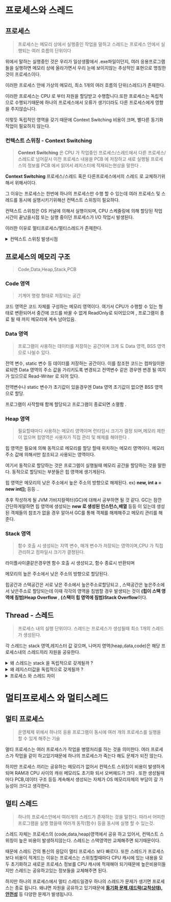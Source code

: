 
# 프로세스와 스레드 
## 프로세스
> 프로세스는 메모리 상에서 실행중인 작업을 말하고 스레드는 프로세스 안에서 실행되는 여러 흐름의 단위이다 
> 

위에서 말하는 실행중인 것은 우리가 일상생활에서 .exe파일이던지, 여러 응용프로그램들을 실행하면 메모리 상에 올라가면서 우리 눈에 보이지않는 추상적인 표현으로 명칭한 것이 프로세스이다.<br/>

이러한 프로세스 안에 가상의 메모리, 최소 1개의 여러 흐름의 단위(스레드)가 존재한다. <br/>

이러한 프로세스는 CPU 로 부터 자원을 할당받고 수행합니다.또한 프로세스는 독립적으로 수행되기때문에 하나의 프로세스에서 오류가 생기더라도 다른 프로세스에게 영향을 주지않습니다. <br/>

이렇듯 독립적인 영역을 갖기 때문에 Context Switching 비용이 크며, 별다른 동기화 
작업이 필요하지 않는다.

### 컨텍스트 스위칭 - Context Switching
> <b>Context Switching</b> 은 CPU 가 작업중인 프로세스/스레드에서 다른 프로세스/스레드로 넘어갈시 이전 프로세스 내용을 PCB 에 저장하고 새로 실행될 프로세스의 정보를 PCB 에서 읽어서 레지스터에 적재되는현상을 말한다 .
>
<strong>Context Switching </strong> 프로세스/스레드 혹은 다른프로세스에서의 스레드 로 교체하기위해서 위해서이다.<br/>

그 이유는 프로세스는 한번에 하나의 프로세스만 수행 할 수 있는데 여러 프로세스 및 스레드를 동시에 실행시키기위해선 컨텍스트 스위칭이 필요하다. 

컨텍스트 스위칭은 OS 커널에 의해서 실행이되며, CPU 스케줄링에 의해 할당된 작업시간이 끝났을시점 또는 실행 중이던 프로세스가 I/O 작업시 발생된다.

이러한 이유로 멀티프로세스/멀티스레드가 존재한다. 
<details>
<summary>
 컨텍스트 스위칭 발생시점 
</summary>
<div markdown="1">

- 멀티태스킹
  - 운영체에의 스케줄러에 의해 조금씩 번갈아갈때 수행됨 .
- 인터럽트 핸들링
  - 컴퓨터 시스템에서 예외 상황이 발생했을때 컨텍스트 스위칭 함 
  - I/O 요청
  - CPU 사용시간이 만료 
  - 자식 프로세스 생성 
  - 인터럽트 처리 대기
- 사용자와 커널 모드 전환 

#### 컨텍스트 스위칭 처리 과정
> Process A,Process B
1. A가 실행할때 인터럽트, 혹은 시스템 콜 발생
2. PCB에 A의 대한 정보 저장 PCB2의 상태 불러옴
3. B 실행
4. B 실행시 인터럽트 or 시스템 콜 발생
5. PCB2 에 B 정보 저장 , PCB1의 상태 불러옴
6. A를 다시 실행

_이렇게 계속 프로세스가 바뀌는과정을 컨텍스트 스위칭이라고 하며 이 과정에서 프로세스가 실행되기 전까지의 기다리는시간,메모리 등을 오버헤드라고 부른다 하지만 이러한 시간을 소비하는 동안 I/O작업같은경우엔 비교적 시간소모가 더 크기때문에 컨텍스트스위칭하는것이 효율적_
### PCB
> <strong>PCB</strong> 는 운영체제가 프로세스를 제어하기 위해 정보를 저장해 놓는 곳이며 프로세스의 상태가 정보가 저장이 되어있으며, 프로세스가 생성될때마다 고유 PCB 가 생성되고,프로세스가 생성이 완료되면 PCB 는 제거된다.

_PCB는 여러 프로세스를 효과적으로 관리하고 스케줄링하기 위한 자료 구조인데. PCB 에는 각 프로세스의 상태, 레지스터 값, 프로그램 카운터 등의 정보가 저장된다._ <br/>

_이 정보를 활용하여 여러 프로세스가 동시에 실행되는 것처럼 느끼게 하는데, 이것이 멀티태스킹 또는 타임쉐어링이다._


#### PCB 구조
1. Process Id
    1. 프로세스 고유 번호
2. Process state
    1. 프로세스 상태(생성,준비,실행,대기,완료)
        1. new: 프로세스 생성되고 시작
        2. running: 프로세스가 동작 중인 상태며 명령어 로딩해서 CPU 적재
        3. waiting: 프로세스 A이 프로세스 B가 동작하는동안 기다리고 있는 상태
        4. Ready: 프로세스가 Ready Queue에 들어가서 차례를 기다리고 있는 상태
        5. Terminated: 모든 걸 끝낸 프로세스 상태
3. Program counter
    1. 프로세스가 다음 실행할 명령어 주소
4. Register info
    1. 가장 작은 단위의 임시 메모리 저장 공간 ,CPU 레지스터 값
5. Scheduling info
    1. CPU 스케줄링 우선순위
6. Memory related info
    1. 메모리가 할당된 자원의 정보
7. Accounting info
    1. 최초 실행 시각, CPU 점유 시간,데이터
8. Status info related to I/O
    1. 프로세스에 할당된 입출력 장치 목록, 열린 파일 목록

</div>
</details>

 

## 프로세스의 메모리 구조 
> Code,Data,Heap,Stack,PCB

### Code 영역 
> 기계어 명령 형태로 저장되는 공간 
> 
코드 영역은 코드 자체를 구성하는 메모리 영역이다. 여기서 CPU가 수행할 수 있는 형태로 변환되어서 중간에 코드를 바꿀 수 없게 ReadOnly로 되어있으며 , 프로그램이 종료 될 때 까지 메모리에 계속 남아있음.
### Data 영역
> 프로그램이 사용하는 데이터를 저장하는 공간이며 크게 도 Data 영역, BSS 영역으로 나뉠수 있다.
> 
전역 변수, static 변수 등 데이터를 저장하는 공간이다. 이를 참조한 코드는 컴파일이완료되면 Data 영역의 주소 값을 가리키도록 변경되고 전역변수 같은 경우엔 변경 될 여지가 있으므로 Read-Writer 로 되어 있다.

전역변수나 static 변수가 초기값이 있을경우엔 Data 영역 
초기값이 없으면 BSS 영역으로 할당. 

프로그램이 사작할때 함께 할당되고 프로그램이 종료되면 소멸함 .

### Heap 영역
> 필요할때마다 사용하는 메모리 영역이며 런타임시 크기가 결정 되며,메모리 제한이 없으며 힙영역은 사용자가 직접 관리 및 해제를 해야한다 . 
> 
힙 영역은 필요에 의해 동적으로 메모리를 할당 할때 위치하는 메모리 영역이다. 메모리 주소 값에 의해서만 참조되고 사용되는 영역이다. 

여기서 동적으로 할당하는 것은 프로그램이 실행될때 메모리 공간을 할당하는 것을 말한다. 동적으로 할당되는 부분들은 힙 영역에 생기게된다.

힙 영역은 메모리의 낮은 주소에서 높은 주소의 방향으로 해제된다.
ex) <b>new, int a = new int[]; </b> 등등 .. 

추후 작성하게 될 JVM 가비지컬렉터(GC)에 대해서 공부하면 될 것 같다. GC는 잠깐 간단하게말하면  힙 영역에 생성되는 <b> new 로 생성된 인스턴스,배열</b> 등등 이 있는데 생성된 객체들의 참조가 없을 경우 알아서 GC를 통해 객체를 해제해주고 메모리 관리를 해준다.

### Stack 영역
> 함수 호출 시 생성되는 지역 변수, 매개 변수가 저장되는 영역이며,CPU 가 직접 관리하고 컴파일시 크기가 결졍된다. 
>
라이플사이클같은경우엔 함수 호출 시 생성되고, 함수 종료시 반환되며 

메모리의 높은 주소에서 낮은 주소의 방향으로 할당된다. <br/>



힙공간과 스택공간은 서로 낮은 주소에서 높은주소로할당되고 , 스택공간은 높은주소에서 낮은주소로 할당되는데 이때 각각의 영역을 침범할 경우 발생되는 것이 <b/>(힙이 스택 영역에 침범)Heap Overflow </b> , <b>(스택이 힙 영역에 침범)Stack 
Overflow</b>이다. 

## Thread - 스레드
> 프로세스 내의 실행 단위이다. 스레드는 프로세스가 생성될때 최소 1개의 스레드가 생성된다.
>
각 스레드는 stack 영역,레지스터 값 갖으며, 나머지 영역(heap,data,code)은 해당 프로세스내의 스레드끼리 자원을 공유한다.
<details>
<summary>왜 스레드는 stack 을 독립적으로 갖게될까 ?</summary>
<div markdown="4">

- 스택은 하나의 함수가 실행될때 함수가 끝나고 돌아가야할 주소값, <br/>
해당 함수내에서 선언한 변수 값들을 저장하고 나가며 이러한 방식에 의해 독립적인 함수 호출이 가능해지기 때문에 독립적인 작업실행도 된다는 의미이다 .
  
- 스레드가 외부 영역의 자원을 공유하기위해선 동기화 작업이 필요함.
</div>
</details>

<details>
<summary>왜 레지스터값을 독립적으로 갖게될까 ?</summary>
<div markdown="2">

- 이유는 스레드가 CPU 스케줄러에의해 실행 순서가 바뀌게되는데 이러한 실행 순서를 기억해놓기위해서.
</div>
</details>

<details>
<summary><span>프로세스 와 스레드 차이</span> </summary>
<div markdown="3">

- 프로세스는 한 프로그램의 실행 작업 단위이며, 스레드는 프로세스안에서의 실행흐름 단위이다. <br/>또한 위에서 설명한 것처럼 각각의 프로세스는 독립적이기때문에 하나의 프로세스가 죽었다고 <br/>한들.
다른 프로세스의 영향은 없습니다.<br/> 
- 하지만 하나의 프로세스안에서 1개이상의 
  스레드가 존재할시 하나의 스레드가 죽거나하게되면 이경우 같은 프로세스 내의 모든 스레드가 종료가된다. 또한 (data,code,heap) 영역을 공유하고있기때문에 여기서 동기화 문제가 발생할수있습니다.
</div>
</details>


# 멀티프로세스 와 멀티스레드 

## 멀티 프로세스
> 운영체제 위에서 하나의 응용 프로그램이 동시에 여러 개의 프로세스를 실행을 할 수 있게 해주는 기술
>
멀티 프로세스는 여러 프로세스가 작업을 병렬처리를 하는 것을 의미한다. 여러 프로세스가 작업을 같이 하고있기때문에 하나의 프로세스가 죽는다 해도 문제가 되진 않는다.<br/>

하지만 프로세스 끼리는 공유하는 메모리가 없어서 컨텍스트 스위칭이 비용이 발생하게 되며 RAM과 CPU 사이의 캐쉬 메모리도 초기화 되서 오버헤드가 크다 . 또한 생성될때마다 PCB,데이터 구조 등등 계속해서 생성되는 자체가 OS 메모리자체의 부담이 갈 가능성이 크다고 생각한다. 

## 멀티 스레드
> 하나의 프로세스안에서 여러개의 스레드가 존재하는 것을 말한다. 따라서 어떠한 프로그램을 실행 했을때 여러개 동작(함수) 등을 동시에 실행 할 수 있는것. 
> 
스레드 자체는 프로세스의 (code,data,heap)영역에서 공유 하고 있어서, 컨텍스트 스위칭이 높은 비용이 발생하지않는다. 스레드는 스택영역만 교체해주면 되기때문이다.<br/>

때문에 스레드 간의 통신의 응답이 멀티 프로세스 보다 빠르다. 
또한 스레드가 프로세스보다 비용이 적게드는 이유는 프로세스는 스위칭할때마다 CPU 캐시에 있는 내용을 모두 초기화하고 새로운 프로세스 정보를 CPU 캐시에 적재해야 되기때문에 높은비용이들지만 스레드는 공유하고있는 
정보들을 교체해주면 된다.   

하지만 하나의 프로세스에서 멀티 스레드일경우 하나의 스레드가 문제가 생기면 프로세스는 종료 됩니다. 왜냐면 자원을 공유하고 있기때문에 <strong><a href="">동기화 문제,데드락(교착상태),안전성</a></strong> 등 다양한 문제가 발생됩니다. 

